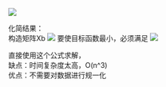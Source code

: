 ![](http://windmissing.github.io/images/2019/61.png)

化简结果：  
构造矩阵Xb
![](http://windmissing.github.io/images/2019/62.png)
要使目标函数最小，必须满足
![](http://windmissing.github.io/images/2019/63.png)

直接使用这个公式求解，  
缺点：时间复杂度太高，O(n^3)  
优点：不需要对数据进行规一化

